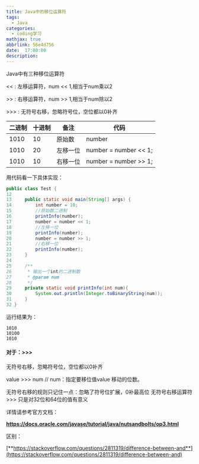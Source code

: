 ```yaml
---
title: Java中的移位运算符
tags:
  - Java
categories:
  - coding学习
mathjax: true
abbrlink: 56e4d756
date:  17:00:00
description:
---
```


Java中有三种移位运算符

<<    :   左移运算符，num << 1,相当于num乘以2

\>>    :   右移运算符，num >> 1,相当于num除以2

\>>>   :   无符号右移，忽略符号位，空位都以0补齐

| 二进制 | 十进制 | 备注     | 代码                  |
| ------ | ------ | -------- | --------------------- |
| 1010   | 10     | 原始数   | number                |
| 1010   | 20     | 左移一位 | number = number << 1; |
| 1010   | 10     | 右移一位 | number = number >> 1; |

用代码看一下具体实现：

```java
public class Test {
12 
13     public static void main(String[] args) {
14         int number = 10;
15         //原始数二进制
16         printInfo(number);
17         number = number << 1;
18         //左移一位
19         printInfo(number);
20         number = number >> 1;
21         //右移一位
22         printInfo(number);
23     }
24     
25     /**
26      * 输出一个int的二进制数
27      * @param num
28      */
29     private static void printInfo(int num){
30         System.out.println(Integer.toBinaryString(num));
31     }
32 }
```

运行结果为：

```
1010
10100
1010
```

#### 对于：>>>

无符号右移，忽略符号位，空位都以0补齐

value >>> num     // num：指定要移位值value 移动的位数。

无符号右移的规则只记住一点：忽略了符号位扩展，0补最高位 无符号右移运算符>>> 只是对32位和64位的值有意义

详情请参考官方文档：

**[https://docs.oracle.com/javase/tutorial/java/nutsandbolts/op3.html ](https://docs.oracle.com/javase/tutorial/java/nutsandbolts/op3.html)**

区别：

[**https://stackoverflow.com/questions/2811319/difference-between-and**](https://stackoverflow.com/questions/2811319/difference-between-and)